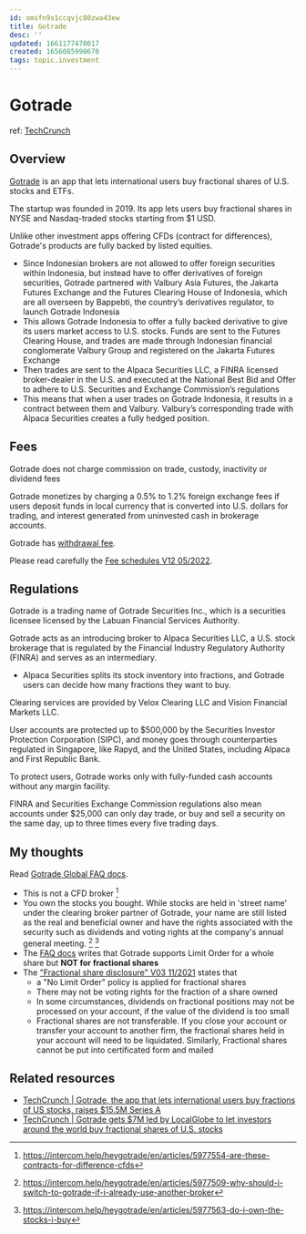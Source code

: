 ```yaml
---
id: omsfn9s1ccqvjc80zwa43ew
title: Gotrade
desc: ''
updated: 1661177470017
created: 1656085990670
tags: topic.investment
---
```

# Gotrade

ref: [TechCrunch](https://techcrunch.com/2022/04/04/gotrade-the-app-that-lets-international-users-buy-fractions-of-u-s-stocks-raises-15-5m-series-a/)

## Overview

[Gotrade](https://www.heygotrade.com/) is an app that lets international users buy fractional shares of U.S. stocks and ETFs.

The startup was founded in 2019. Its app lets users buy fractional shares in NYSE and Nasdaq-traded stocks starting from $1 USD.

Unlike other investment apps offering CFDs (contract for differences), Gotrade's products are fully backed by listed equities.
- Since Indonesian brokers are not allowed to offer foreign securities within Indonesia, but instead have to offer derivatives of foreign securities, Gotrade partnered with Valbury Asia Futures, the Jakarta Futures Exchange and the Futures Clearing House of Indonesia, which are all overseen by Bappebti, the country’s derivatives regulator, to launch Gotrade Indonesia
- This allows Gotrade Indonesia to offer a fully backed derivative to give its users market access to U.S. stocks. Funds are sent to the Futures Clearing House, and trades are made through Indonesian financial conglomerate Valbury Group and registered on the Jakarta Futures Exchange
- Then trades are sent to the Alpaca Securities LLC, a FINRA licensed broker-dealer in the U.S. and executed at the National Best Bid and Offer to adhere to U.S. Securities and Exchange Commission’s regulations
- This means that when a user trades on Gotrade Indonesia, it results in a contract between them and Valbury. Valbury’s corresponding trade with Alpaca Securities creates a fully hedged position.

## Fees

Gotrade does not charge commission on trade, custody, inactivity or dividend fees 

Gotrade monetizes by charging a 0.5% to 1.2% foreign exchange fees if users deposit funds in local currency that is converted into U.S. dollars for trading, and interest generated from uninvested cash in brokerage accounts.

Gotrade has [withdrawal fee](https://intercom.help/heygotrade/en/articles/5977624-how-much-is-the-withdrawal-fee).

Please read carefully the [Fee schedules V12 05/2022](https://www.heygotrade.com/legal/gotrade-fees.pdf).

## Regulations

Gotrade is a trading name of Gotrade Securities Inc., which is a securities licensee licensed by the Labuan Financial Services Authority.

Gotrade acts as an introducing broker to Alpaca Securities LLC, a U.S. stock brokerage that is regulated by the Financial Industry Regulatory Authority (FINRA) and serves as an intermediary.
- Alpaca Securities splits its stock inventory into fractions, and Gotrade users can decide how many fractions they want to buy.

Clearing services are provided by Velox Clearing LLC and Vision Financial Markets LLC.

User accounts are protected up to $500,000 by the Securities Investor Protection Corporation (SIPC), and money goes through counterparties regulated in Singapore, like Rapyd, and the United States, including Alpaca and First Republic Bank.

To protect users, Gotrade works only with fully-funded cash accounts without any margin facility.

FINRA and Securities Exchange Commission regulations also mean accounts under $25,000 can only day trade, or buy and sell a security on the same day, up to three times every five trading days.

## My thoughts

Read [Gotrade Global FAQ docs](https://intercom.help/heygotrade/en/collections/3335076-gotrade).

- This is not a CFD broker [^1]
- You own the stocks you bought. While stocks are held in 'street name' under the clearing broker partner of Gotrade, your name are still listed as the real and beneficial owner and have the rights associated with the security such as dividends and voting rights at the company's annual general meeting. [^2] [^3]
- The [FAQ docs](https://intercom.help/heygotrade/en/articles/5977666-what-are-the-different-order-types) writes that Gotrade supports Limit Order for a whole share but **NOT for fractional shares**
- The ["Fractional share disclosure" V03 11/2021](https://www.heygotrade.com/legal/gotrade-fractional-shares-disclosure.pdf) states that
    - a "No Limit Order" policy is applied for fractional shares 
    - There may not be voting rights for the fraction of a share owned
    - In some circumstances, dividends on fractional positions may not be processed on your account, if the value of the dividend is too small
    - Fractional shares are not transferable. If you close your account or transfer your account to another firm, the fractional shares held in your account will need to be liquidated. Similarly, Fractional shares cannot be put into certificated form and mailed

[^1]: https://intercom.help/heygotrade/en/articles/5977554-are-these-contracts-for-difference-cfds
[^2]: https://intercom.help/heygotrade/en/articles/5977509-why-should-i-switch-to-gotrade-if-i-already-use-another-broker
[^3]: https://intercom.help/heygotrade/en/articles/5977563-do-i-own-the-stocks-i-buy

## Related resources

- [TechCrunch | Gotrade, the app that lets international users buy fractions of US stocks, raises $15.5M Series A](https://techcrunch.com/2022/04/04/gotrade-the-app-that-lets-international-users-buy-fractions-of-u-s-stocks-raises-15-5m-series-a/)
- [TechCrunch | Gotrade gets $7M led by LocalGlobe to let investors around the world buy fractional shares of U.S. stocks](https://techcrunch.com/2021/06/24/gotrade-gets-7m-led-by-localglobe-to-let-investors-around-the-world-buy-fractional-shares-of-u-s-stocks/?guccounter=1)